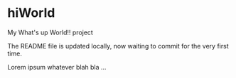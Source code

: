 # hiWorld
My What's up World!! project

The README file is updated locally, now waiting to commit for the very first time.

Lorem ipsum whatever blah bla ...